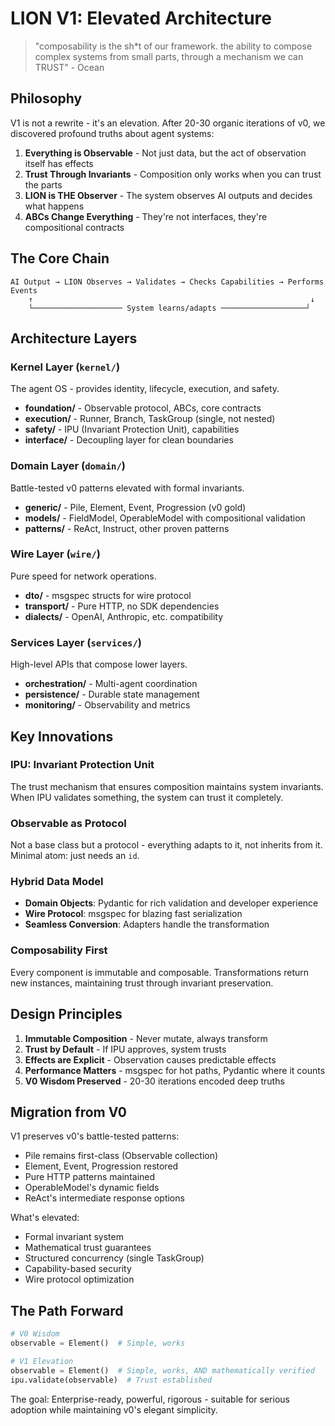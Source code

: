 # LION V1: Elevated Architecture

> "composability is the sh*t of our framework. the ability to compose complex systems from small parts, through a mechanism we can TRUST" - Ocean

## Philosophy

V1 is not a rewrite - it's an elevation. After 20-30 organic iterations of v0, we discovered profound truths about agent systems:

1. **Everything is Observable** - Not just data, but the act of observation itself has effects
2. **Trust Through Invariants** - Composition only works when you can trust the parts
3. **LION is THE Observer** - The system observes AI outputs and decides what happens
4. **ABCs Change Everything** - They're not interfaces, they're compositional contracts

## The Core Chain

```
AI Output → LION Observes → Validates → Checks Capabilities → Performs Events
    ↑                                                              ↓
    └──────────────────── System learns/adapts ───────────────────┘
```

## Architecture Layers

### Kernel Layer (`kernel/`)
The agent OS - provides identity, lifecycle, execution, and safety.

- **foundation/** - Observable protocol, ABCs, core contracts
- **execution/** - Runner, Branch, TaskGroup (single, not nested)
- **safety/** - IPU (Invariant Protection Unit), capabilities
- **interface/** - Decoupling layer for clean boundaries

### Domain Layer (`domain/`)
Battle-tested v0 patterns elevated with formal invariants.

- **generic/** - Pile, Element, Event, Progression (v0 gold)
- **models/** - FieldModel, OperableModel with compositional validation
- **patterns/** - ReAct, Instruct, other proven patterns

### Wire Layer (`wire/`)
Pure speed for network operations.

- **dto/** - msgspec structs for wire protocol
- **transport/** - Pure HTTP, no SDK dependencies
- **dialects/** - OpenAI, Anthropic, etc. compatibility

### Services Layer (`services/`)
High-level APIs that compose lower layers.

- **orchestration/** - Multi-agent coordination
- **persistence/** - Durable state management
- **monitoring/** - Observability and metrics

## Key Innovations

### IPU: Invariant Protection Unit
The trust mechanism that ensures composition maintains system invariants. When IPU validates something, the system can trust it completely.

### Observable as Protocol
Not a base class but a protocol - everything adapts to it, not inherits from it. Minimal atom: just needs an `id`.

### Hybrid Data Model
- **Domain Objects**: Pydantic for rich validation and developer experience
- **Wire Protocol**: msgspec for blazing fast serialization
- **Seamless Conversion**: Adapters handle the transformation

### Composability First
Every component is immutable and composable. Transformations return new instances, maintaining trust through invariant preservation.

## Design Principles

1. **Immutable Composition** - Never mutate, always transform
2. **Trust by Default** - If IPU approves, system trusts
3. **Effects are Explicit** - Observation causes predictable effects
4. **Performance Matters** - msgspec for hot paths, Pydantic where it counts
5. **V0 Wisdom Preserved** - 20-30 iterations encoded deep truths

## Migration from V0

V1 preserves v0's battle-tested patterns:
- Pile remains first-class (Observable collection)
- Element, Event, Progression restored
- Pure HTTP patterns maintained
- OperableModel's dynamic fields
- ReAct's intermediate response options

What's elevated:
- Formal invariant system
- Mathematical trust guarantees
- Structured concurrency (single TaskGroup)
- Capability-based security
- Wire protocol optimization

## The Path Forward

```python
# V0 Wisdom
observable = Element()  # Simple, works

# V1 Elevation  
observable = Element()  # Simple, works, AND mathematically verified
ipu.validate(observable)  # Trust established
```

The goal: Enterprise-ready, powerful, rigorous - suitable for serious adoption while maintaining v0's elegant simplicity.